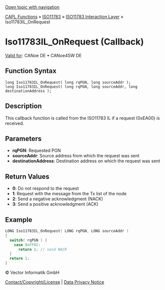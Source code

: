 [Open topic with navigation](../../../../../../CANoeDEFamily.htm#Topics/CAPLFunctions/ISO11783/ISOInteractionLayer/Functions/CAPLfunctionIso11783ILOnRequest.md)

[CAPL Functions](../../../CAPLfunctions.md) » [ISO11783](../../CAPLfunctionsISO11783Overview.md) » [ISO11783 Interaction Layer](../CAPLfunctionsISOILOverview.md) » Iso11783IL_OnRequest

# Iso11783IL_OnRequest (Callback)

[Valid for](../../../../Shared/FeatureAvailability.md):  CANoe DE • CANoe4SW DE

## Function Syntax

```plaintext
long Iso11783IL_OnRequest( long rqPGN, long sourceAddr );
long Iso11783IL_OnRequest( long rqPGN, long sourceAddr, long destinationAddress );
```

## Description

This callback function is called from the ISO11783 IL if a request (0xEA00) is received.

## Parameters

- **rqPGN**: Requested PGN
- **sourceAddr**: Source address from which the request was sent
- **destinationAddress**: Destination address on which the request was sent

## Return Values

- **0**: Do not respond to the request
- **1**: Request with the message from the Tx list of the node
- **2**: Send a negative acknowledgment (NACK)
- **3**: Send a positive acknowledgment (ACK)

## Example

```c
LONG Iso11783IL_OnRequest( LONG rqPGN, LONG sourceAddr )
{
  switch( rqPGN ) {
    case 0xFF02:
      return 2; // send NACK
  }
  return 1;
}
```

© Vector Informatik GmbH

[Contact/Copyright/License](../../../../Shared/ContactCopyrightLicense.md) | [Data Privacy Notice](https://www.vector.com/int/en/company/get-info/privacy-policy/)